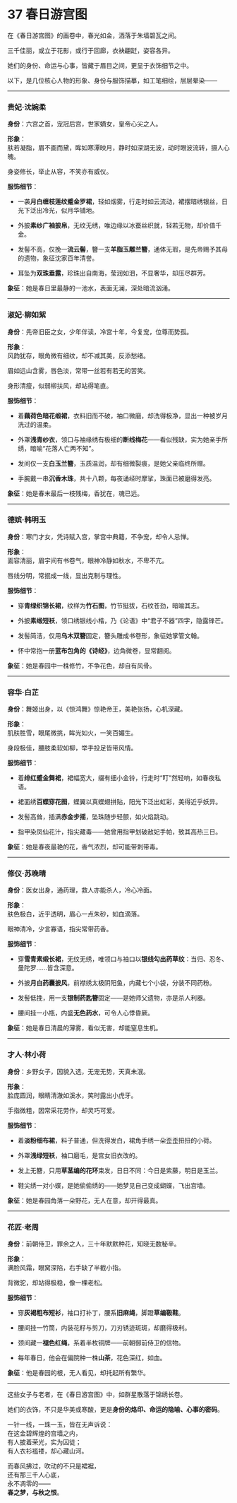 # 37 春日游宫图


在《春日游宫图》的画卷中，春光如金，洒落于朱墙碧瓦之间。

三千佳丽，或立于花影，或行于回廊，衣袂翩跹，姿容各异。

她们的身份、命运与心事，皆藏于眉目之间，更显于衣饰细节之中。

以下，是几位核心人物的形象、身份与服饰描摹，如工笔细绘，层层晕染——

---

### **贵妃·沈婉柔**  
**身份**：六宫之首，宠冠后宫，世家嫡女，皇帝心尖之人。

  
**形象**：  
肤若凝脂，眉不画而黛，眸如寒潭映月，静时如深湖无波，动时眼波流转，摄人心魄。

身姿修长，举止从容，不笑亦有威仪。

  
**服饰细节**：  
- 一袭**月白缠枝莲纹蹙金罗裙**，轻如烟雾，行走时如云流动，裙摆暗绣银丝，日光下泛出冷光，似月华铺地。

  
- 外披**素纱广袖披帛**，无纹无绣，唯边缘以冰蚕丝织就，轻若无物，却价值千金。

  
- 发髻不高，仅挽一**流云髻**，簪一支**羊脂玉雕兰簪**，通体无瑕，是先帝赐予其母的遗物，象征沈家百年清誉。

  
- 耳坠为**双珠垂露**，珍珠出自南海，莹润如泪，不显奢华，却压尽群芳。

  
**象征**：她是春日里最静的一池水，表面无澜，深处暗流汹涌。



---

### **淑妃·柳如絮**  
**身份**：先帝旧臣之女，少年伴读，冷宫十年，今复宠，位尊而势孤。

  
**形象**：  
风韵犹存，眼角微有细纹，却不减其美，反添愁绪。

眉如远山含雾，唇色淡，常带一丝若有若无的苦笑。

身形清瘦，似弱柳扶风，却站得笔直。

  
**服饰细节**：  

- 着**藕荷色暗花缎裙**，衣料旧而不破，袖口微磨，却洗得极净，显出一种被岁月洗过的温柔。

  
- 外罩**浅青纱衣**，领口与袖缘绣有极细的**断线梅花**——看似残缺，实为她亲手所绣，暗喻“花落人亡两不知”。

  
- 发间仅一支**白玉兰簪**，玉质温润，却有细微裂痕，是她父亲临终所赠。

  
- 手腕戴一串**沉香木珠**，共十八颗，每夜诵经时摩挲，珠面已被磨得发亮。

  
**象征**：她是春末最后一枝残梅，香犹在，魂已远。



---

### **德嫔·韩明玉**  
**身份**：寒门才女，凭诗赋入宫，掌宫中典籍，不争宠，却令人忌惮。

  
**形象**：  
面容清丽，眉宇间有书卷气，眼神冷静如秋水，不卑不亢。

唇线分明，常抿成一线，显出克制与理性。

  
**服饰细节**：  
- 穿**青绿织锦长裙**，纹样为**竹石图**，竹节挺拔，石纹苍劲，暗喻其志。

  
- 外披**素缎短袄**，领口绣银线小楷，乃《论语》中“君子不器”四字，隐露锋芒。

  
- 发髻简洁，仅用**乌木双簪**固定，簪头雕成书卷形，象征她掌管文翰。

  
- 怀中常抱一册**蓝布包角的《诗经》**，边角微卷，显常翻阅。

  
**象征**：她是春园中一株修竹，不争花色，却自有风骨。



---

### **容华·白芷**  
**身份**：舞姬出身，以《惊鸿舞》惊艳帝王，美艳张扬，心机深藏。

  
**形象**：  
肌肤胜雪，眼尾微挑，眸光如火，一笑百媚生。

身段极佳，腰肢柔软如柳，举手投足皆带风情。

  
**服饰细节**：  
- 着**绯红蹙金舞裙**，裙幅宽大，缀有细小金铃，行走时“叮”然轻响，如春夜私语。

  
- 裙面绣**百蝶穿花图**，蝶翼以真蝶翅拼贴，阳光下泛出虹彩，美得近乎妖异。

  
- 发髻高耸，插满**赤金步摇**，坠珠随步轻颤，如火焰跳动。

  
- 指甲染凤仙花汁，指尖藏毒——她曾用指甲划破敌妃手帕，致其高热三日。

  
**象征**：她是春夜最艳的花，香气浓烈，却可能带刺带毒。



---

### **修仪·苏晚晴**  
**身份**：医女出身，通药理，救人亦能杀人，冷心冷面。

  
**形象**：  
肤色极白，近乎透明，眉心一点朱砂，如血滴落。

眼神清冷，少言寡语，指尖常带药香。

  
**服饰细节**：  
- 穿**雪青素缎长裙**，无纹无绣，唯领口与袖口以**银线勾出药草纹**：当归、忍冬、曼陀罗……皆含深意。

  
- 外披**月白药囊披风**，前襟绣太极阴阳鱼，内藏七个小袋，分装不同药粉。

  
- 发髻低挽，用一支**银制药匙簪**固定——是她师父遗物，亦是杀人利器。

  
- 腰间挂一小瓶，内盛**无色药水**，可令人心悸昏厥。

  
**象征**：她是春日清晨的薄雾，看似无害，却能窒息生机。



---

### **才人·林小荷**  
**身份**：乡野女子，因貌入选，无宠无势，天真未泯。

  
**形象**：  
脸庞圆润，眼睛清澈如溪水，笑时露出小虎牙。

手指微粗，因常采花劳作，却灵巧可爱。

  
**服饰细节**：  
- 着**淡粉细布裙**，料子普通，但洗得发白，裙角手绣一朵歪歪扭扭的小荷。

  
- 外罩**浅绿短袄**，袖口磨毛，是宫女旧衣改的。

  
- 发上无簪，只用**草茎编的花环**束发，日日不同：今日是紫藤，明日是玉兰。

  
- 鞋尖绣一对小蝶，是她偷偷绣的——她梦见自己变成蝴蝶，飞出宫墙。

  
**象征**：她是春园角落一朵野花，无人在意，却开得最真。



---

### **花匠·老周**  
**身份**：前朝侍卫，罪余之人，三十年默默种花，知晓无数秘辛。

  
**形象**：  
满脸风霜，眼窝深陷，右手缺了半截小指。

背微驼，却站得极稳，像一棵老松。

  
**服饰细节**：  
- 穿**灰褐粗布短衫**，袖口打补丁，腰系**旧麻绳**，脚蹬**草编靸鞋**。

  
- 腰间挂一竹筒，内装花籽与剪刀，刀刃锈迹斑斑，却磨得极利。

  
- 颈间藏一**褪色红绳**，系着半枚铜牌——前朝御前侍卫的信物。

  
- 每年春日，他会在偏院种一株**山茶**，花色深红，如血。

  
**象征**：他是春园的根，无人看见，却托起所有繁华。



---

这些女子与老者，在《春日游宫图》中，如群星散落于锦绣长卷。

  
她们的衣饰，不只是华美或寒酸，更是**身份的烙印、命运的隐喻、心事的密码**。

  
一针一线，一珠一玉，皆在无声诉说：  
在这金碧辉煌的宫墙之内，  
有人披着荣光，实为囚徒；  
有人衣衫褴褛，却心藏山河。

  

而春风拂过，吹动的不只是裙裾，  
还有那三千人心底，  
永不凋零的——  
**春之梦，与秋之恨**。

